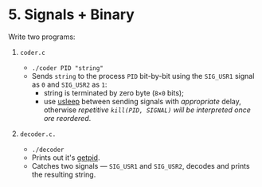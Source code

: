 # 5. Signals + Binary

Write two programs:

1. `coder.c`
   * `./coder PID "string"`
   * Sends `string` to the process `PID` bit-by-bit
     using the `SIG_USR1` signal as `0` and `SIG_USR2` as `1`:
      * string is terminated by zero byte (`8×0` bits);
      * use [usleep](https://man7.org/linux/man-pages/man3/usleep.3.html)
        between sending signals with _appropriate_ delay,
        otherwise _repetitive `kill(PID, SIGNAL)` will be interpreted once ore reordered_.

1. `decoder.c.`
   * `./decoder`
   * Prints out it's [getpid](https://man7.org/linux/man-pages/man2/getpid.2.html).
   * Catches two signals — `SIG_USR1` and  `SIG_USR2`, decodes and prints the resulting string.
